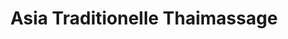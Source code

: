 ---
title: "Asia Traditionelle Thaimassage"
url: /berlin/asia-traditionelle-thaimassage/
shop: Massage
---